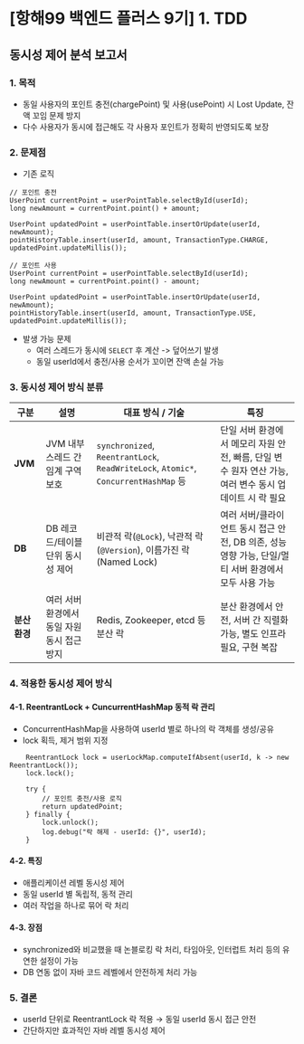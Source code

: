 # [항해99 백엔드 플러스 9기] 1. TDD

## 동시성 제어 분석 보고서

### 1. 목적 
- 동일 사용자의 포인트 충전(chargePoint) 및 사용(usePoint) 시 Lost Update, 잔액 꼬임 문제 방지
- 다수 사용자가 동시에 접근해도 각 사용자 포인트가 정확히 반영되도록 보장
### 2. 문제점
- 기존 로직
```
// 포인트 충전
UserPoint currentPoint = userPointTable.selectById(userId);
long newAmount = currentPoint.point() + amount;

UserPoint updatedPoint = userPointTable.insertOrUpdate(userId, newAmount);
pointHistoryTable.insert(userId, amount, TransactionType.CHARGE, updatedPoint.updateMillis());

// 포인트 사용
UserPoint currentPoint = userPointTable.selectById(userId);
long newAmount = currentPoint.point() - amount;

UserPoint updatedPoint = userPointTable.insertOrUpdate(userId, newAmount);
pointHistoryTable.insert(userId, amount, TransactionType.USE, updatedPoint.updateMillis());
```
- 발생 가능 문제
  - 여러 스레드가 동시에 `SELECT` 후 계산 -> 덮어쓰기 발생
  - 동일 userId에서 충전/사용 순서가 꼬이면 잔액 손실 가능

### 3. 동시성 제어 방식 분류
| 구분        | 설명 | 대표 방식 / 기술                                                                        | 특징 |
|-----------|------|-----------------------------------------------------------------------------------|------|
| **JVM**   | JVM 내부 스레드 간 임계 구역 보호 | `synchronized`, `ReentrantLock`, `ReadWriteLock`, `Atomic*`, `ConcurrentHashMap` 등 | 단일 서버 환경에서 메모리 자원 안전, 빠름, 단일 변수 원자 연산 가능, 여러 변수 동시 업데이트 시 락 필요 |
| **DB**    | DB 레코드/테이블 단위 동시성 제어 | 비관적 락(`@Lock`), 낙관적 락(`@Version`), 이름가진 락(Named Lock)                             | 여러 서버/클라이언트 동시 접근 안전, DB 의존, 성능 영향 가능, 단일/멀티 서버 환경에서 모두 사용 가능 |
| **분산 환경** | 여러 서버 환경에서 동일 자원 동시 접근 방지 | Redis, Zookeeper, etcd 등 분산 락                                                     | 분산 환경에서 안전, 서버 간 직렬화 가능, 별도 인프라 필요, 구현 복잡 |

### 4. 적용한 동시성 제어 방식
#### 4-1. ReentrantLock + CuncurrentHashMap 동적 락 관리
- ConcurrentHashMap을 사용하여 userId 별로 하나의 락 객체를 생성/공유
- lock 획득, 제거 범위 지정
```
    ReentrantLock lock = userLockMap.computeIfAbsent(userId, k -> new ReentrantLock());
    lock.lock();
    
    try {       
        // 포인트 충전/사용 로직
        return updatedPoint;         
    } finally {
        lock.unlock();
        log.debug("락 해제 - userId: {}", userId);
    }
```
#### 4-2. 특징
- 애플리케이션 레벨 동시성 제어
- 동일 userId 별 독립적, 동적 관리
- 여러 작업을 하나로 묶어 락 처리 
#### 4-3. 장점
- synchronized와 비교했을 때 논블로킹 락 처리, 타임아웃, 인터럽트 처리 등의 유연한 설정이 가능
- DB 연동 없이 자바 코드 레벨에서 안전하게 처리 가능

### 5. 결론
- userId 단위로 ReentrantLock 락 적용 → 동일 userId 동시 접근 안전
- 간단하지만 효과적인 자바 레벨 동시성 제어